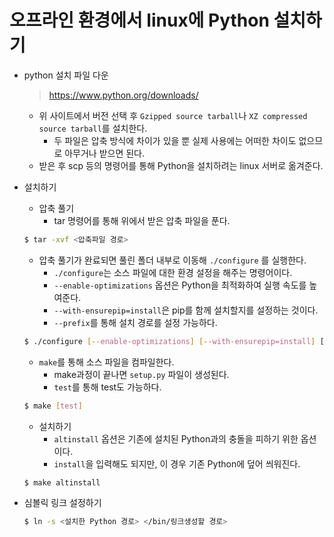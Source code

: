 # 오프라인 환경에서 linux에 Python 설치하기

- python 설치 파일 다운

  > https://www.python.org/downloads/

  - 위 사이트에서 버전 선택 후 `Gzipped source tarball`나 `XZ compressed source tarball`를 설치한다.
    - 두 파일은 압축 방식에 차이가 있을 뿐 실제 사용에는 어떠한 차이도 없으므로 아무거나 받으면 된다.
  - 받은 후 scp 등의 명령어를 통해 Python을 설치하려는 linux 서버로 옮겨준다.



- 설치하기

  - 압축 풀기
    - tar 명령어를 통해 위에서 받은 압축 파일을 푼다.

  ```bash
  $ tar -xvf <압축파일 경로>
  ```

  - 압축 풀기가 완료되면 풀린 폴더 내부로 이동해 `./configure` 를 실행한다.
    - `./configure`는 소스 파일에 대한 환경 설정을 해주는 명령어이다.
    - `--enable-optimizations` 옵션은 Python을 최적화하여 실행 속도를 높여준다.
    - `--with-ensurepip=install`은 pip를 함께 설치할지를 설정하는 것이다.
    - `--prefix`를 통해 설치 경로를 설정 가능하다.
  
  ```bash
  $ ./configure [--enable-optimizations] [--with-ensurepip=install] [--prefix=설치 경로]
  ```
  
  - `make`를 통해 소스 파일을 컴파일한다.
    - make과정이 끝나면 `setup.py` 파일이 생성된다.
    - `test`를 통해 test도 가능하다.
  
  
  ```bash
  $ make [test]
  ```
  
  - 설치하기
    - `altinstall` 옵션은 기존에 설치된 Python과의 충돌을 피하기 위한 옵션이다.
    - `install`을 입력해도 되지만, 이 경우 기존 Python에 덮어 씌워진다.
  
  ```bash
  $ make altinstall
  ```




- 심볼릭 링크 설정하기

  ```bash
  $ ln -s <설치한 Python 경로> </bin/링크생성할 경로>
  ```

  

